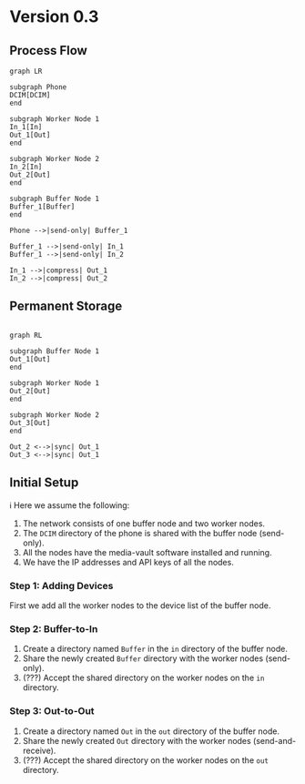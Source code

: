 # Version 0.3

## Process Flow
```mermaid
graph LR

subgraph Phone
DCIM[DCIM]
end

subgraph Worker Node 1
In_1[In]
Out_1[Out]
end

subgraph Worker Node 2
In_2[In]
Out_2[Out]
end

subgraph Buffer Node 1
Buffer_1[Buffer]
end

Phone -->|send-only| Buffer_1

Buffer_1 -->|send-only| In_1
Buffer_1 -->|send-only| In_2

In_1 -->|compress| Out_1
In_2 -->|compress| Out_2
```

## Permanent Storage 
```mermaid

graph RL

subgraph Buffer Node 1
Out_1[Out]
end

subgraph Worker Node 1
Out_2[Out]
end

subgraph Worker Node 2
Out_3[Out]
end

Out_2 <-->|sync| Out_1
Out_3 <-->|sync| Out_1
```

## Initial Setup
:information_source: Here we assume the following:
1. The network consists of one buffer node and two worker nodes.
2. The `DCIM` directory of the phone is shared with the buffer node (send-only).
3. All the nodes have the media-vault software installed and running.
4. We have the IP addresses and API keys of all the nodes.

### Step 1: Adding Devices
First we add all the worker nodes to the device list of the buffer node.

### Step 2: Buffer-to-In
1. Create a directory named `Buffer` in the `in` directory of the buffer node.
2. Share the newly created `Buffer` directory with the worker nodes (send-only).
3. (???) Accept the shared directory on the worker nodes on the `in` directory.

### Step 3: Out-to-Out
1. Create a directory named `Out` in the `out` directory of the buffer node.
2. Share the newly created `Out` directory with the worker nodes (send-and-receive).
3. (???) Accept the shared directory on the worker nodes on the `out` directory.
